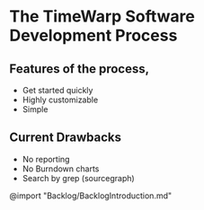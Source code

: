# The TimeWarp Software Development Process

## Features of the process,

* Get started quickly
* Highly customizable
* Simple

## Current Drawbacks

* No reporting
* No Burndown charts
* Search by grep (sourcegraph)

@import "Backlog/BacklogIntroduction.md"
